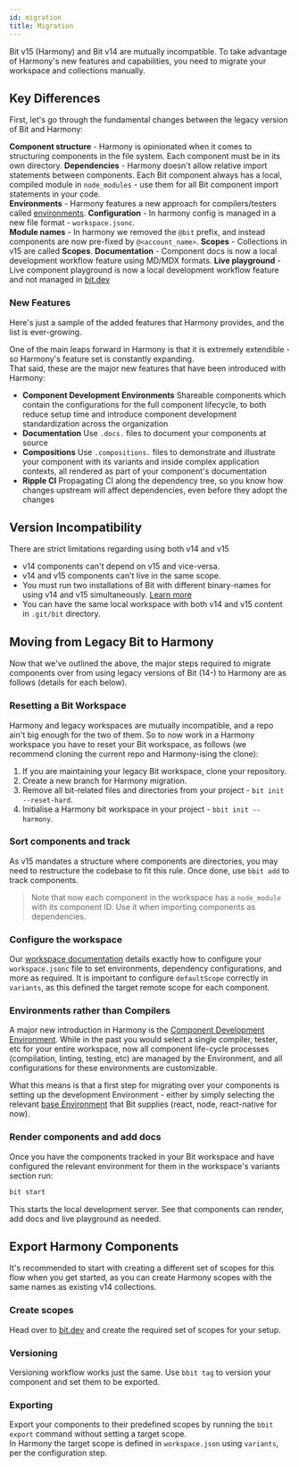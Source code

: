 ```yaml
---
id: migration
title: Migration
--- 
```


Bit v15 (Harmony) and Bit v14 are mutually incompatible. To take advantage of Harmony's new features and capabilities, you need to migrate your workspace and collections manually.

## Key Differences

First, let's go through the fundamental changes between the legacy version of Bit and Harmony:

**Component structure** - Harmony is opinionated when it comes to structuring components in the file system. Each component must be in its own directory.
**Dependencies** - Harmony doesn't allow relative import statements between components. Each Bit component always has a local, compiled module in `node_modules` - use them for all Bit component import statements in your code.  
**Environments** - Harmony features a new approach for compilers/testers called [environments](building-with-bit/environments).
**Configuration** - In harmony config is managed in a new file format - `workspace.jsonc`.  
**Module names** - In harmony we removed the `@bit` prefix, and instead components are now pre-fixed by `@<account_name>`.
**Scopes** - Collections in v15 are called **Scopes**.
**Documentation** - Component docs is now a local development workflow feature using MD/MDX formats.
**Live playground** - Live component playground is now a local development workflow feature and not managed in [bit.dev](https://bit.dev)

### New Features

Here's just a sample of the added features that Harmony provides, and the list is ever-growing.

One of the main leaps forward in Harmony is that it is extremely extendible - so Harmony's feature set is constantly expanding.  
That said, these are the major new features that have been introduced with Harmony:

* **Component Development Environments** Shareable components which contain the configurations for the full component lifecycle, to both reduce setup time and introduce component development standardization across the organization  
* **Documentation** Use `.docs.` files to document your components at source
* **Compositions** Use `.compositions.` files to demonstrate and illustrate your component with its variants and inside complex application contexts, all rendered as part of your component's documentation
* **Ripple CI** Propagating CI along the dependency tree, so you know how changes upstream will affect dependencies, even before they adopt the changes

## Version Incompatibility

There are strict limitations regarding using both v14 and v15

* v14 components can't depend on v15 and vice-versa.
* v14 and v15 components can't live in the same scope.
* You must run two installations of Bit with different binary-names for using v14 and v15 simultaneously. [Learn more](/reference/using-bvm#using-v15-and-v14)
* You can have the same local workspace with both v14 and v15 content in `.git/bit` directory.

## Moving from Legacy Bit to Harmony

Now that we've outlined the above, the major steps required to migrate components over from using legacy versions of Bit (14-) to Harmony are as follows (details for each below).

### Resetting a Bit Workspace

Harmony and legacy workspaces are mutually incompatible, and a repo ain't big enough for the two of them. So to now work in a Harmony workspace you have to reset your Bit workspace, as follows (we recommend cloning the current repo and Harmony-ising the clone):

1. If you are maintaining your legacy Bit workspace, clone your repository.
1. Create a new branch for Harmony migration.
1. Remove all bit-related files and directories from your project - `bit init --reset-hard`.
1. Initialise a Harmony bit workspace in your project - `bbit init --harmony`.

### Sort components and track

As v15 mandates a structure where components are directories, you may need to restructure the codebase to fit this rule. Once done, use `bbit add` to track components.

> Note that now each component in the workspace has a `node_module` with its component ID. Use it when importing components as dependencies.

### Configure the workspace

Our [workspace documentation](/building-with-bit/workspace) details exactly how to configure your `workspace.jsonc` file to set environments, dependency configurations, and more as required. It is important to configure `defaultScope` correctly in `variants`, as this defined the target remote scope for each component.

### Environments rather than Compilers

A major new introduction in Harmony is the [Component Development Environment](/building-with-bit/environments). While in the past you would select a single compiler, tester, etc for your entire workspace, now all component life-cycle processes (compilation, linting, testing, etc) are managed by the Environment, and all configurations for these environments are customizable.

What this means is that a first step for migrating over your components is setting up the development Environment - either by simply selecting the relevant [base Environment](/building-with-bit/environments#pre-built-environments) that Bit supplies (react, node, react-native for now).

### Render components and add docs

Once you have the components tracked in your Bit workspace and have configured the relevant environment for them in the workspace's variants section run:

```sh
bit start
```

This starts the local development server. See that components can render, add docs and live playground as needed.

## Export Harmony Components

It's recommended to start with creating a different set of scopes for this flow when you get started, as you can create Harmony scopes with the same names as existing v14 collections.

### Create scopes

Head over to [bit.dev](https://bit.dev) and create the required set of scopes for your setup.

### Versioning

Versioning workflow works just the same. Use `bbit tag` to version your component and set them to be exported.

### Exporting

Export your components to their predefined scopes by running the `bbit export` command without setting a target scope.  
In Harmony the target scope is defined in `workspace.json` using `variants`, per the configuration step.
